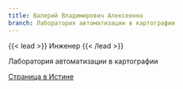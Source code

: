 ```yaml
---
title: Валерий Владимирович Алексеенко
branch: Лаборатория автоматизации в картографии
---
```


{{< lead >}} Инженер {{< /lead >}}

Лаборатория автоматизации в картографии

[Страница в Истине](https://istina.msu.ru/workers/7636581)
